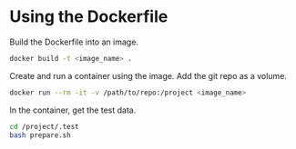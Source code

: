 # Using the Dockerfile

Build the Dockerfile into an image.

```sh
docker build -t <image_name> .
```

Create and run a container using the image. Add the git repo as a volume.

```sh
docker run --rm -it -v /path/to/repo:/project <image_name>
```

In the container, get the test data.

```sh
cd /project/.test
bash prepare.sh
```
